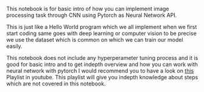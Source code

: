 This notebook is for basic intro of how you can implement image processing task through CNN using Pytorch as Neural Network API. 

This is just like a Hello World program which we all implement when we first start coding same goes with deep learning or computer vision 
to be precise we use the dataset which is common on which we can train our model easily.

This notebook does not include any hyperperameter tuning process and it is good for basic intro and to get indepth overview and 
how you can work with neural network with pytorch I would recommend you to have a look on [this](https://www.youtube.com/playlist?list=PLZbbT5o_s2xrfNyHZsM6ufI0iZENK9xgG)
Playlist in youtube. This playlist will give you indepth knowledge about steps which are not covered in this notebook.
